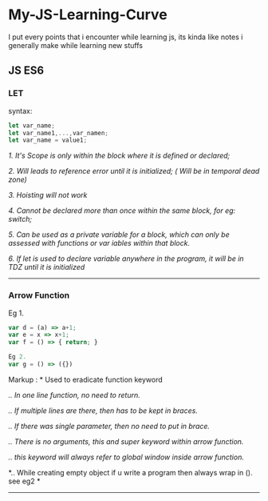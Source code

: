 # My-JS-Learning-Curve
I put every points that i encounter while learning js, its kinda like notes i generally make while learning new stuffs


## JS ES6

### LET

syntax: 
  ```javascript
  let var_name;
  let var_name1,...,var_namen;
  let var_name = value1;
  
  ```
  
	
*1. It's Scope is only within the block where it is defined or declared;*

*2. Will leads to reference error until it is initialized; ( Will be in temporal dead zone)*

*3. Hoisting will not work*

*4. Cannot be declared more than once within the same block, for eg: switch;*

*5. Can be used as a private variable for a block, which can only be assessed with functions or var
   iables within that block.*

*6. If let is used to declare variable anywhere in the program, it will be in TDZ until it is initialized*

___


### Arrow Function

Eg 1.
```javascript
var d = (a) => a+1;
var e = x => x+1;
var f = () => { return; }
```
```javascript
Eg 2.
var g = () => ({})
```


Markup : * Used to eradicate function keyword

*.. In one line function, no need to return.*

*.. If multiple lines are there, then has to be kept in braces.*

*.. If there was single parameter, then no need to put in brace.*

*.. There is no arguments, this and super keyword within arrow function.*

*.. this keyword will always refer to global window inside arrow function.*

*.. While creating empty object if u write a program then always wrap in (). see eg2 *

___
